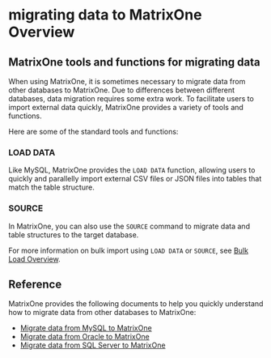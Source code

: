 # migrating data to MatrixOne Overview

## MatrixOne tools and functions for migrating data

When using MatrixOne, it is sometimes necessary to migrate data from other databases to MatrixOne. Due to differences between different databases, data migration requires some extra work. To facilitate users to import external data quickly, MatrixOne provides a variety of tools and functions.

Here are some of the standard tools and functions:

### LOAD DATA

Like MySQL, MatrixOne provides the `LOAD DATA` function, allowing users to quickly and parallelly import external CSV files or JSON files into tables that match the table structure.

### SOURCE

In MatrixOne, you can also use the `SOURCE` command to migrate data and table structures to the target database.

For more information on bulk import using `LOAD DATA` or `SOURCE`, see [Bulk Load Overview](../Develop/import-data/bulk-load/bulk-load-overview.md).

## Reference

MatrixOne provides the following documents to help you quickly understand how to migrate data from other databases to MatrixOne:

- [Migrate data from MySQL to MatrixOne](migrate-from-mysql-to-matrixone.md)
- [Migrate data from Oracle to MatrixOne](migrate-from-oracle-to-matrixone.md)
- [Migrate data from SQL Server to MatrixOne](migrate-from-sqlserver-to-matrixone.md)
